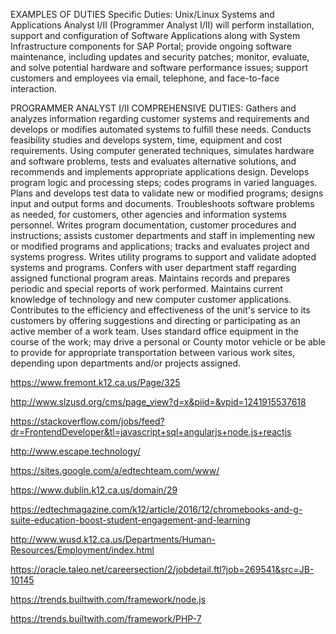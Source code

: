 EXAMPLES OF DUTIES
Specific Duties:
Unix/Linux Systems and Applications Analyst I/II (Programmer Analyst I/II) will perform installation, support and configuration of Software Applications along with System Infrastructure components for SAP Portal; provide ongoing software maintenance, including updates and security patches; monitor, evaluate, and solve potential hardware and software performance issues; support customers and employees via email, telephone, and face-to-face interaction.

PROGRAMMER ANALYST I/II COMPREHENSIVE DUTIES:
Gathers and analyzes information regarding customer systems and requirements and develops or modifies automated systems to fulfill these needs. Conducts feasibility studies and develops system, time, equipment and cost requirements. Using computer generated techniques, simulates hardware and software problems, tests and evaluates alternative solutions, and recommends and implements appropriate applications design. Develops program logic and processing steps; codes programs in varied languages. Plans and develops test data to validate new or modified programs; designs input and output forms and documents. Troubleshoots software problems as needed, for customers, other agencies and information systems personnel. Writes program documentation, customer procedures and instructions; assists customer departments and staff in implementing new or modified programs and applications; tracks and evaluates project and systems progress. Writes utility programs to support and validate adopted systems and programs. Confers with user department staff regarding assigned functional program areas. Maintains records and prepares periodic and special reports of work performed. Maintains current knowledge of technology and new computer customer applications. Contributes to the efficiency and effectiveness of the unit's service to its customers by offering suggestions and directing or participating as an active member of a work team. Uses standard office equipment in the course of the work; may drive a personal or County motor vehicle or be able to provide for appropriate transportation between various work sites, depending upon departments and/or projects assigned.


https://www.fremont.k12.ca.us/Page/325

http://www.slzusd.org/cms/page_view?d=x&piid=&vpid=1241915537618

https://stackoverflow.com/jobs/feed?dr=FrontendDeveloper&tl=javascript+sql+angularjs+node.js+reactjs

http://www.escape.technology/

https://sites.google.com/a/edtechteam.com/www/

https://www.dublin.k12.ca.us/domain/29

https://edtechmagazine.com/k12/article/2016/12/chromebooks-and-g-suite-education-boost-student-engagement-and-learning

http://www.wusd.k12.ca.us/Departments/Human-Resources/Employment/index.html

https://oracle.taleo.net/careersection/2/jobdetail.ftl?job=269541&src=JB-10145

https://trends.builtwith.com/framework/node.js

https://trends.builtwith.com/framework/PHP-7